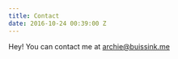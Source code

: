 ```yaml
---
title: Contact
date: 2016-10-24 00:39:00 Z
---
```


Hey! You can contact me at [archie@buissink.me](mailto:archie@buissink.me)